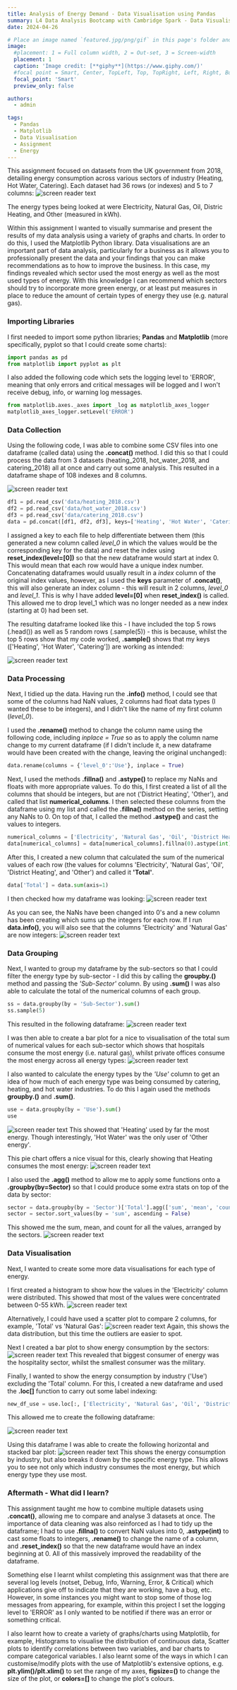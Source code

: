 ```yaml
---
title: Analysis of Energy Demand - Data Visualisation using Pandas 
summary: L4 Data Analysis Bootcamp with Cambridge Spark - Data Visualisation assignment. #shows on the homepage
date: 2024-04-26

# Place an image named `featured.jpg/png/gif` in this page's folder and customize its options here.
image:
  #placement: 1 = Full column width, 2 = Out-set, 3 = Screen-width 
  placement: 1
  caption: 'Image credit: [**giphy**](https://www.giphy.com/)'
  #focal point = Smart, Center, TopLeft, Top, TopRight, Left, Right, BottomLeft, Bottom, or BottomRight
  focal_point: 'Smart'
  preview_only: false

authors:
  - admin

tags:
  - Pandas
  - Matplotlib
  - Data Visualisation
  - Assignment
  - Energy
---
```

This assignment focused on datasets from the UK government from 2018, detailing energy consumption across various sectors of industry (Heating, Hot Water, Catering). Each dataset had 36 rows (or indexes) and 5 to 7 columns:
![screen reader text](screenshot-1.png "screenshot-1")

The energy types being looked at were Electricity, Natural Gas, Oil, Distric Heating, and Other (measured in kWh). 

Within this assignment I wanted to visually summarise and present the results of my data analysis using a variety of graphs and charts. In order to do this, I used the Matplotlib Python library. Data visualisations are an important part of data analysis, particularly for a business as it allows you to professionally present the data and your findings that you can make recommendations as to how to improve the business. In this case, my findings revealed which sector used the most energy as well as the most used types of energy. With this knowledge I can recommend which sectors should try to incorporate more green energy, or at least put measures in place to reduce the amount of certain types of energy they use (e.g. natural gas).

### Importing Libraries
I first needed to import some python libraries; **Pandas** and **Matplotlib** (more specifically, pyplot so that I could create some charts):
```python
import pandas as pd
from matplotlib import pyplot as plt
```
I also added the following code which sets the logging level to 'ERROR', meaning that only errors and critical messages will be logged and I won't receive debug, info, or warning log messages. 

```python
from matplotlib.axes._axes import _log as matplotlib_axes_logger
matplotlib_axes_logger.setLevel('ERROR')
```

### Data Collection
Using the following code, I was able to combine some CSV files into one dataframe (called data) using the **.concat()** method. I did this so that I could process the data from 3 datasets (heating_2018, hot_water_2018, and catering_2018) all at once and carry out some analysis. This resulted in a dataframe shape of 108 indexes and 8 columns. 

![screen reader text](screenshot-2.png "screenshot-2")

```python
df1 = pd.read_csv('data/heating_2018.csv')
df2 = pd.read_csv('data/hot_water_2018.csv')
df3 = pd.read_csv('data/catering_2018.csv')
data = pd.concat([df1, df2, df3], keys=['Heating', 'Hot Water', 'Catering']).reset_index(level=[0])
```
I assigned a key to each file to help differentiate between them (this generated a new column called *level_0* in which the values would be the corresponding key for the data) and reset the index using **reset_index(level=[0])** so that the new dataframe would start at index 0. This would mean that each row would have a unique index number. 
Concatenating dataframes would usually result in a *index* column of the original index values, however, as I used the **keys** parameter of **.concat()**, this will also generate an index column - this will result in 2 columns, *level_0* and *level_1*. This is why I have added **level=[0]** when **reset_index()** is called. This allowed me to drop level_1 which was no longer needed as a new index (starting at 0) had been set. 

The resulting dataframe looked like this - I have included the top 5 rows (.head()) as well as 5 random rows (.sample(5)) - this is because, whilst the top 5 rows show that my code worked, **.sample()** shows that my keys (['Heating', 'Hot Water', 'Catering']) are working as intended:

![screen reader text](screenshot-3.png "screenshot-3")

### Data Processing
Next, I tidied up the data.
Having run the **.info()** method, I could see that some of the columns had NaN values, 2 columns had float data types (I wanted these to be integers), and I didn't like the name of my first column (*level_0*).

I used the **.rename()** method to change the column name using the following code, including *inplace = True* so as to apply the column name change to my current dataframe (if I didn't include it, a new dataframe would have been created with the change, leaving the original unchanged):
```python
data.rename(columns = {'level_0':'Use'}, inplace = True)
```

Next, I used the methods **.fillna()** and **.astype()** to replace my NaNs and floats with more appropriate values. To do this, I first created a list of all the columns that should be integers, but are not ('District Heating', 'Other'), and called that list **numerical_columns**. I then selected these columns from the dataframe using my list and called the **.fillna()** method on the series, setting any NaNs to 0. On top of that, I called the method **.astype()** and cast the values to integers.

```python
numerical_columns = ['Electricity', 'Natural Gas', 'Oil', 'District Heating', 'Other'] 
data[numerical_columns] = data[numerical_columns].fillna(0).astype(int) 
```
After this, I created a new column that calculated the sum of the numerical values of each row (the values for columns 'Electricity', 'Natural Gas', 'Oil', 'District Heating', and 'Other') and called it **'Total'**.

```python
data['Total'] = data.sum(axis=1)
```
I then checked how my dataframe was looking:
![screen reader text](screenshot-4.png "screenshot-4")

As you can see, the NaNs have been changed into 0's and a new column has been creating which sums up the integers for each row. If I run **data.info()**, you will also see that the columns 'Electricity' and 'Natural Gas' are now integers:
![screen reader text](screenshot-5.png "screenshot-5")

### Data Grouping
Next, I wanted to group my dataframe by the sub-sectors so that I could filter the energy type by sub-sector - I did this by calling the **groupby.()** method and passing the *'Sub-Sector'* column. By using **.sum()** I was also able to calculate the total of the numerical columns of each group. 

```python
ss = data.groupby(by = 'Sub-Sector').sum()
ss.sample(5)
```
This resulted in the following dataframe:
![screen reader text](screenshot-6.png "screenshot-6")

I was then able to create a bar plot for a nice to visualisation of the total sum of numerical values for each sub-sector which shows that hospitals consume the most energy (i.e. natural gas), whilst private offices consume the most energy across all energy types:
![screen reader text](barplot-1.png "barplot-1")

I also wanted to calculate the energy types by the *'Use'* column to get an idea of how much of each energy type was being consumed by catering, heating, and hot water industries. To do this I again used the methods **groupby.()** and **.sum()**.
```python
use = data.groupby(by = 'Use').sum() 
use
```
![screen reader text](screenshot-7.png "screenshot-7")
This showed that 'Heating' used by far the most energy. Though interestingly, 'Hot Water' was the only user of 'Other energy'.

This pie chart offers a nice visual for this, clearly showing that Heating consumes the most energy:
![screen reader text](piechart-1.png "piechart-1")

I also used the **.agg()** method to allow me to apply some functions onto a **.groupby(by=Sector)** so that I could produce some extra stats on top of the data by sector:
```python
sector = data.groupby(by = 'Sector')['Total'].agg(['sum', 'mean', 'count'])
sector = sector.sort_values(by = 'sum', ascending = False)
```
This showed me the sum, mean, and count for all the values, arranged by the sectors. 
![screen reader text](screenshot-8.png "screenshot-8")
<!-- This shows that...  -->
<!--a summary of what you can see from this data about sample sizes or clear outliers like the military.  -->
<!--  -->

### Data Visualisation
Next, I wanted to create some more data visualisations for each type of energy. 

I first created a histogram to show how the values in the 'Electricity' column were distributed. This showed that most of the values were concentrated between 0-55 kWh.
![screen reader text](histogram-1.png "histogram-1")

Alternatively, I could have used a scatter plot to compare 2 columns, for example, 'Total' vs 'Natural Gas':
![screen reader text](scatterplot-1.png "scatterplot-1")
Again, this shows the data distribution, but this time the outliers are easier to spot.

Next I created a bar plot to show energy consumption by the sectors:
![screen reader text](barplot-2.png "barplot-2")
This revealed that biggest consumer of energy was the hospitality sector, whilst the smallest consumer was the military.

Finally, I wanted to show the energy consumption by industry ('Use') excluding the 'Total' column. For this, I created a new dataframe and used the **.loc[]** function to carry out some label indexing:
```python
new_df_use = use.loc[:, ['Electricity', 'Natural Gas', 'Oil', 'District Heating', 'Other']]
```
This allowed me to create the following dataframe: 

![screen reader text](screenshot-9.png "screenshot-9")

Using this dataframe I was able to create the following horizontal and stacked bar plot:
![screen reader text](barh-1.png "barh-1")
This shows the energy consumption by industry, but also breaks it down by the specific energy type. This allows you to see not only which industry consumes the most energy, but which energy type they use most.

<!-- scatter plot  to check if any one record is skewing the data - all the datasets to check to see if there were serious outliers that would skew the analysis-->

### Aftermath - What did I learn?
This assignment taught me how to combine multiple datasets using **.concat()**, allowing me to compare and analyse 3 datasets at once. The importance of data cleaning was also reinforced as I had to tidy up the dataframe; I had to use **.fillna()** to convert NaN values into 0, **.astype(int)** to cast some floats to integers, **.rename()** to change the name of a column, and **.reset_index()** so that the new dataframe would have an index beginning at 0. All of this massively improved the readability of the dataframe. 

Something else I learnt whilst completing this assignment was that there are several log levels (notset, Debug, Info, Warning, Error, & Critical) which applications give off to indicate that they are working, have a bug, etc. However, in some instances you might want to stop some of those log messages from appearing, for example, within this project I set the logging level to 'ERROR' as I only wanted to be notified if there was an error or something critical. 

I also learnt how to create a variety of graphs/charts using Matplotlib, for example, Histograms to visualise the distribution of continuous data, Scatter plots to identify correlations between two variables, and bar charts to compare categorical variables. I also learnt some of the ways in which I can customise/modify plots with the use of Matplotlib's extensive options, e.g. **plt.ylim()/plt.xlim()** to set the range of my axes, **figsize=()** to change the size of the plot, or **colors=[]** to change the plot's colours.
